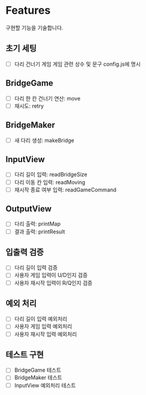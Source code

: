 # Features

구현할 기능을 기술합니다.

## 초기 세팅

- [ ] 다리 건너기 게임 게임 관련 상수 및 문구 config.js에 명시

## BridgeGame

- [ ] 다리 한 칸 건너기 연산: move
- [ ] 재시도: retry

## BridgeMaker
- [ ] 새 다리 생성: makeBridge

## InputView

- [ ] 다리 길이 입력: readBridgeSize
- [ ] 다리 이동 칸 입력: readMoving
- [ ] 재시작 종료 여부 입력: readGameCommand

## OutputView

- [ ] 다리 출력: printMap
- [ ] 결과 출력: printResult

## 입출력 검증

- [ ] 다리 길이 입력 검증
- [ ] 사용자 게임 입력이 U/D인지 검증
- [ ] 사용자 재시작 입력이 R/Q인지 검증

## 예외 처리

- [ ] 다리 길이 입력 예외처리
- [ ] 사용자 게임 입력 예외처리
- [ ] 사용자 재시작 입력 예외처리

## 테스트 구현

- [ ] BridgeGame 테스트
- [ ] BridgeMaker 테스트
- [ ] InputView 예외처리 테스트